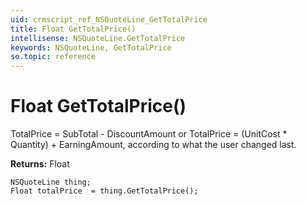 ```yaml
---
uid: crmscript_ref_NSQuoteLine_GetTotalPrice
title: Float GetTotalPrice()
intellisense: NSQuoteLine.GetTotalPrice
keywords: NSQuoteLine, GetTotalPrice
so.topic: reference
---
```


# Float GetTotalPrice()

TotalPrice  = SubTotal - DiscountAmount or TotalPrice = (UnitCost * Quantity) + EarningAmount, according to what the user changed last.

**Returns:** Float

```crmscript
NSQuoteLine thing;
Float totalPrice  = thing.GetTotalPrice();
```

